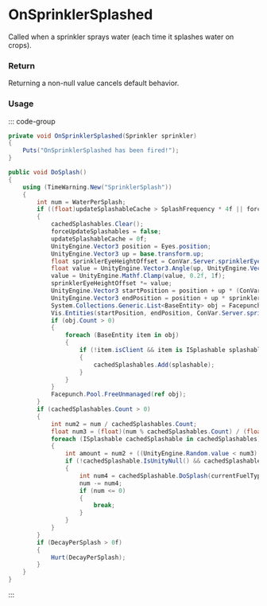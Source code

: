 # OnSprinklerSplashed
<Badge type="info" text="Entity"/>[<Badge type="danger" text="Carbon Compatible"/>](https://github.com/CarbonCommunity/Carbon)[<Badge type="warning" text="Oxide Compatible"/>](https://github.com/OxideMod/Oxide.Rust)
Called when a sprinkler sprays water (each time it splashes water on crops).

### Return
Returning a non-null value cancels default behavior.

### Usage
::: code-group
```csharp [Example]
private void OnSprinklerSplashed(Sprinkler sprinkler)
{
	Puts("OnSprinklerSplashed has been fired!");
}
```
```csharp [Source — Assembly-CSharp @ Sprinkler]
public void DoSplash()
{
	using (TimeWarning.New("SprinklerSplash"))
	{
		int num = WaterPerSplash;
		if ((float)updateSplashableCache > SplashFrequency * 4f || forceUpdateSplashables)
		{
			cachedSplashables.Clear();
			forceUpdateSplashables = false;
			updateSplashableCache = 0f;
			UnityEngine.Vector3 position = Eyes.position;
			UnityEngine.Vector3 up = base.transform.up;
			float sprinklerEyeHeightOffset = ConVar.Server.sprinklerEyeHeightOffset;
			float value = UnityEngine.Vector3.Angle(up, UnityEngine.Vector3.up) / 180f;
			value = UnityEngine.Mathf.Clamp(value, 0.2f, 1f);
			sprinklerEyeHeightOffset *= value;
			UnityEngine.Vector3 startPosition = position + up * (ConVar.Server.sprinklerRadius * 0.5f);
			UnityEngine.Vector3 endPosition = position + up * sprinklerEyeHeightOffset;
			System.Collections.Generic.List<BaseEntity> obj = Facepunch.Pool.Get<System.Collections.Generic.List<BaseEntity>>();
			Vis.Entities(startPosition, endPosition, ConVar.Server.sprinklerRadius, obj, 1237003025);
			if (obj.Count > 0)
			{
				foreach (BaseEntity item in obj)
				{
					if (!item.isClient && item is ISplashable splashable && !cachedSplashables.Contains(splashable) && splashable.WantsSplash(currentFuelType, num) && item.IsVisible(position) && (!(item is IOEntity entity) || !IsConnectedTo(entity, IOEntity.backtracking)) && (!(item is BasePlayer) || !(currentFuelType.baseRadioactivity > 0f)))
					{
						cachedSplashables.Add(splashable);
					}
				}
			}
			Facepunch.Pool.FreeUnmanaged(ref obj);
		}
		if (cachedSplashables.Count > 0)
		{
			int num2 = num / cachedSplashables.Count;
			float num3 = (float)(num % cachedSplashables.Count) / (float)cachedSplashables.Count;
			foreach (ISplashable cachedSplashable in cachedSplashables)
			{
				int amount = num2 + ((UnityEngine.Random.value < num3) ? 1 : 0);
				if (!cachedSplashable.IsUnityNull() && cachedSplashable.WantsSplash(currentFuelType, amount))
				{
					int num4 = cachedSplashable.DoSplash(currentFuelType, amount);
					num -= num4;
					if (num <= 0)
					{
						break;
					}
				}
			}
		}
		if (DecayPerSplash > 0f)
		{
			Hurt(DecayPerSplash);
		}
	}
}

```
:::

